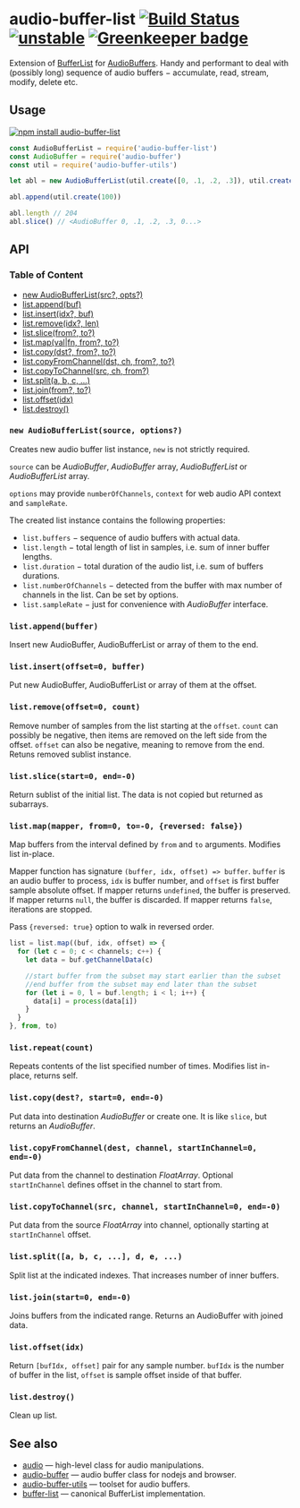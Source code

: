 # audio-buffer-list [![Build Status](https://travis-ci.org/audiojs/audio-buffer-list.svg?branch=master)](https://travis-ci.org/audiojs/audio-buffer-list) [![unstable](https://img.shields.io/badge/stability-unstable-green.svg)](http://github.com/badges/stability-badges) [![Greenkeeper badge](https://badges.greenkeeper.io/audiojs/audio-buffer-list.svg)](https://greenkeeper.io/)

Extension of [BufferList](https://npmjs.org/package/bl) for [AudioBuffers](https://npmjs.org/package/audio-buffer). Handy and performant to deal with (possibly long) sequence of audio buffers − accumulate, read, stream, modify, delete etc.

## Usage

[![npm install audio-buffer-list](https://nodei.co/npm/audio-buffer-list.png?mini=true)](https://npmjs.org/package/audio-buffer-list/)

```js
const AudioBufferList = require('audio-buffer-list')
const AudioBuffer = require('audio-buffer')
const util = require('audio-buffer-utils')

let abl = new AudioBufferList(util.create([0, .1, .2, .3]), util.create(100))

abl.append(util.create(100))

abl.length // 204
abl.slice() // <AudioBuffer 0, .1, .2, .3, 0...>
```

## API

### Table of Content

* [new AudioBufferList(src?, opts?)](#new-audiobufferlistsource-options)
* [list.append(buf)](#listappendbuffer)
* [list.insert(idx?, buf)](#listinsertoffset0-buffer)
* [list.remove(idx?, len)](#listremoveoffset0-count)
* [list.slice(from?, to?)](#listslicestart0-end-0)
* [list.map(val|fn, from?, to?)](#listmapbuffer-index-offset--bufferbool-from0-to-0)
* [list.copy(dst?, from?, to?)](#listcopydest-start0-end-0)
* [list.copyFromChannel(dst, ch, from?, to?)](#listcopyfromchannelarr-channel-startinchannel0)
* [list.copyToChannel(src, ch, from?)](#listcopytochannelarr-channel-startinchannel0)
* [list.split(a, b, c, ...)](#listsplita-b-c-)
* [list.join(from?, to?)](#listjoinstart0-end-0)
* [list.offset(idx)](#listoffsetsample)
* [list.destroy()](#listdestroy)

<!-- * [list.repeat(times)](#listrepeatcount) -->

### `new AudioBufferList(source, options?)`

Creates new audio buffer list instance, `new` is not strictly required.

`source` can be _AudioBuffer_, _AudioBuffer_ array, _AudioBufferList_ or _AudioBufferList_ array.

`options` may provide `numberOfChannels`, `context` for web audio API context and `sampleRate`.

The created list instance contains the following properties:

* `list.buffers` − sequence of audio buffers with actual data.
* `list.length` − total length of list in samples, i.e. sum of inner buffer lengths.
* `list.duration` − total duration of the audio list, i.e. sum of buffers durations.
* `list.numberOfChannels` − detected from the buffer with max number of channels in the list. Can be set by options.
* `list.sampleRate` − just for convenience with _AudioBuffer_ interface.


### `list.append(buffer)`

Insert new AudioBuffer, AudioBufferList or array of them to the end.

### `list.insert(offset=0, buffer)`

Put new AudioBuffer, AudioBufferList or array of them at the offset.

### `list.remove(offset=0, count)`

Remove number of samples from the list starting at the `offset`. `count` can possibly be negative, then items are removed on the left side from the offset. `offset` can also be negative, meaning to remove from the end. Retuns removed sublist instance.


### `list.slice(start=0, end=-0)`

Return sublist of the initial list. The data is not copied but returned as subarrays.

### `list.map(mapper, from=0, to=-0, {reversed: false})`

Map buffers from the interval defined by `from` and `to` arguments. Modifies list in-place.

Mapper function has signature `(buffer, idx, offset) => buffer`. `buffer` is an audio buffer to process, `idx` is buffer number, and `offset` is first buffer sample absolute offset. If mapper returns `undefined`, the buffer is preserved. If mapper returns `null`, the buffer is discarded. If mapper returns `false`, iterations are stopped.

Pass `{reversed: true}` option to walk in reversed order.

```js
list = list.map((buf, idx, offset) => {
  for (let c = 0; c < channels; c++) {
    let data = buf.getChannelData(c)

    //start buffer from the subset may start earlier than the subset
    //end buffer from the subset may end later than the subset
    for (let i = 0, l = buf.length; i < l; i++) {
      data[i] = process(data[i])
    }
  }
}, from, to)
```

### `list.repeat(count)`

Repeats contents of the list specified number of times. Modifies list in-place, returns self.

### `list.copy(dest?, start=0, end=-0)`

Put data into destination _AudioBuffer_ or create one. It is like `slice`, but returns an _AudioBuffer_.

### `list.copyFromChannel(dest, channel, startInChannel=0, end=-0)`

Put data from the channel to destination _FloatArray_. Optional `startInChannel` defines offset in the channel to start from.

### `list.copyToChannel(src, channel, startInChannel=0, end=-0)`

Put data from the source _FloatArray_ into channel, optionally starting at `startInChannel` offset.

### `list.split([a, b, c, ...], d, e, ...)`

Split list at the indicated indexes. That increases number of inner buffers.

### `list.join(start=0, end=-0)`

Joins buffers from the indicated range. Returns an AudioBuffer with joined data.

### `list.offset(idx)`

Return `[bufIdx, offset]` pair for any sample number. `bufIdx` is the number of buffer in the list, `offset` is sample offset inside of that buffer.

### `list.destroy()`

Clean up list.


## See also

* [audio](https://github.com/audiojs/audio) — high-level class for audio manipulations.
* [audio-buffer](https://github.com/audiojs/audio-buffer) — audio buffer class for nodejs and browser.
* [audio-buffer-utils](https://github.com/audio-buffer-utils) — toolset for audio buffers.
* [buffer-list](https://npmjs.org/package/bl) — canonical BufferList implementation.
